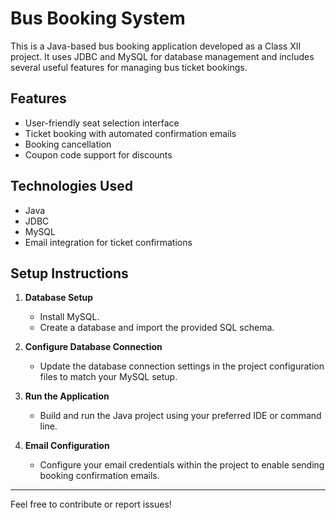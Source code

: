 # Bus Booking System

This is a Java-based bus booking application developed as a Class XII project. It uses JDBC and MySQL for database management and includes several useful features for managing bus ticket bookings.

## Features

- User-friendly seat selection interface  
- Ticket booking with automated confirmation emails  
- Booking cancellation  
- Coupon code support for discounts  

## Technologies Used

- Java  
- JDBC  
- MySQL  
- Email integration for ticket confirmations  

## Setup Instructions

1. **Database Setup**  
   - Install MySQL.  
   - Create a database and import the provided SQL schema.  

2. **Configure Database Connection**  
   - Update the database connection settings in the project configuration files to match your MySQL setup.  

3. **Run the Application**  
   - Build and run the Java project using your preferred IDE or command line.  

4. **Email Configuration**  
   - Configure your email credentials within the project to enable sending booking confirmation emails.  

---

Feel free to contribute or report issues!
